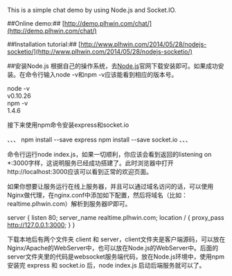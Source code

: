 This is a simple chat demo by using Node.js and Socket.IO.


##Online demo:##
  [http://demo.plhwin.com/chat/](http://demo.plhwin.com/chat/)



##Installation tutorial:##
  [http://www.plhwin.com/2014/05/28/nodejs-socketio/](http://www.plhwin.com/2014/05/28/nodejs-socketio/)

##安装Node.js
  根据自己的操作系统，去[Node.js](https://nodejs.org/download/)官网下载安装即可。如果成功安装。在命令行输入node -v和npm -v应该能看到相应的版本号。
  
  node -v  
  v0.10.26  
  npm -v  
  1.4.6
  
  接下来使用npm命令安装express和socket.io
  
  、、、
  npm install --save express
  npm install --save socket.io
  、、、
  
  命令行运行node index.js，如果一切顺利，你应该会看到返回的listening on *:3000字样，这说明服务已经成功搭建了。此时浏览器中打开http://localhost:3000应该可以看到正常的欢迎页面。
  
  如果你想要让服务运行在线上服务器，并且可以通过域名访问的话，可以使用Nginx做代理，在nginx.conf中添加如下配置，然后将域名（比如：realtime.plhwin.com）解析到服务器IP即可。
  
  server
  {
    listen       80;
    server_name  realtime.plhwin.com;
    location / {
      proxy_pass http://127.0.0.1:3000;
    }
  } 
  
  下载本地后有两个文件夹 client 和 server，client文件夹是客户端源码，可以放在Nginx/Apache的WebServer中，也可以放在Node.js的WebServer中。后面的server文件夹里的代码是websocket服务端代码，放在Node.js环境中，使用npm安装完 express 和 socket.io 后，node index.js 启动后端服务就可以了。
